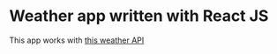 # Weather app written with React JS

This app works with [this weather API](https://api.openweathermap.org/data/2.5/)
